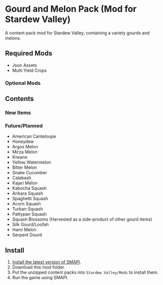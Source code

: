 # Gourd and Melon Pack (Mod for Stardew Valley)
 A content pack mod for Stardew Valley, containing a variety gourds and melons.
## Required Mods
- Json Assets
- Multi Yield Crops
### Optional Mods
## Contents
### New Items

### Future/Planned
- American Canteloupe
- Honeydew
- Argos Melon
- Mirza Melon
- Kiwano
- Yellow Watermelon
- Bitter Melon
- Snake Cucumber
- Calabash
- Kajari Melon
- Kabocha Squash
- Arikara Squash
- Spaghetti Squash
- Acorn Squash
- Turban Squash
- Pattypan Squash
- Squash Blossoms (Harvested as a side-product of other gourd items)
- Silk Gourd/Loofah
- Hami Melon
- Serpent Gourd
## Install
1. [Install the latest version of SMAPI](https://smapi.io/).
2. Download this mod folder.
3. Put the unzipped content packs into `Stardew Valley/Mods` to install them.
4. Run the game using SMAPI.

